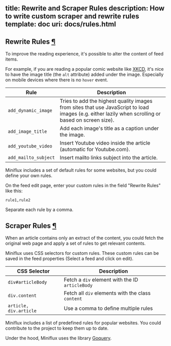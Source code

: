 title: Rewrite and Scraper Rules
description: How to write custom scraper and rewrite rules
template: doc
uri: docs/rules.html
---
<h2 id="rewrite-rules">Rewrite Rules <a class="anchor" href="#rewrite-rules" title="Permalink">¶</a></h2>

To improve the reading experience, it's possible to alter the content of feed items.

For example, if you are reading a popular comic website like [XKCD](https://xkcd.com/),
it's nice to have the image title (the `alt` attribute) added under the image.
Especially on mobile devices where there is no `hover` event.

| Rule  | Description  |
|---|---|
| `add_dynamic_image` | Tries to add the highest quality images from sites that use JavaScript to load images (e.g. either lazily when scrolling or based on screen size). |
| `add_image_title` | Add each image's title as a caption under the image. |
| `add_youtube_video` | Insert Youtube video inside the article (automatic for Youtube.com). |
| `add_mailto_subject` | Insert mailto links subject into the article. |

Miniflux includes a set of default rules for some websites, but you could define your own rules.

On the feed edit page, enter your custom rules in the field "Rewrite Rules" like this:

```
rule1,rule2
```

Separate each rule by a comma.

<h2 id="scraper-rules">Scraper Rules <a class="anchor" href="#scraper-rules" title="Permalink">¶</a></h2>

When an article contains only an extract of the content, you could fetch
the original web page and apply a set of rules to get relevant contents.

Miniflux uses CSS selectors for custom rules. These custom rules can be
saved in the feed properties (Select a feed and click on edit).

| CSS Selector  | Description  |
|---|---|
| `div#articleBody` | Fetch a `div` element with the ID `articleBody` |
| `div.content` | Fetch all `div` elements with the class `content` |
| `article, div.article` | Use a comma to define multiple rules |

Miniflux includes a list of predefined rules for popular websites.
You could contribute to the project to keep them up to date.

Under the hood, Miniflux uses the library [Goquery](https://github.com/PuerkitoBio/goquery).
